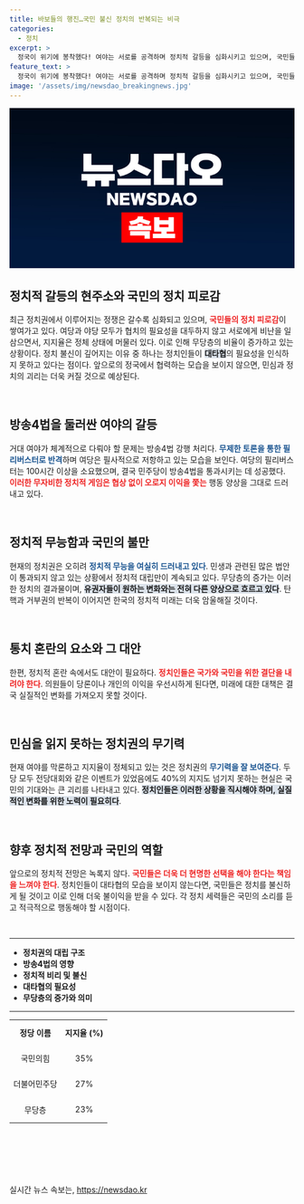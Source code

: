 ```yaml
---
title: 바보들의 행진…국민 불신 정치의 반복되는 비극
categories:
  - 정치
excerpt: >
  정국이 위기에 봉착했다! 여야는 서로를 공격하며 정치적 갈등을 심화시키고 있으며, 국민들의 정치 불신은 20%를 넘어서고 있다. 협치 없이 반복되는 대립 속에서 여야 지도자들은 진정한 대타협을 외면하고 있다.
feature_text: >
  정국이 위기에 봉착했다! 여야는 서로를 공격하며 정치적 갈등을 심화시키고 있으며, 국민들의 정치 불신은 20%를 넘어서고 있다. 협치 없이 반복되는 대립 속에서 여야 지도자들은 진정한 대타협을 외면하고 있다.
image: '/assets/img/newsdao_breakingnews.jpg'
---
```


<p><img src="/assets/img/newsdao_breakingnews.jpg" alt="bookingtag 속보" /></p>

<h2 data-ke-size="size26">정치적 갈등의 현주소와 국민의 정치 피로감</h2>

<p data-ke-size="size16">최근 정치권에서 이루어지는 정쟁은 갈수록 심화되고 있으며, <b><span style="color: #ee2323;">국민들의 정치 피로감</span></b>이 쌓여가고 있다. 여당과 야당 모두가 협치의 필요성을 대두하지 않고 서로에게 비난을 일삼으면서, 지지율은 정체 상태에 머물러 있다. 이로 인해 무당층의 비율이 증가하고 있는 상황이다. 정치 불신이 깊어지는 이유 중 하나는 정치인들이 <b><span style="background-color: #21538527;">대타협</span></b>의 필요성을 인식하지 못하고 있다는 점이다. 앞으로의 정국에서 협력하는 모습을 보이지 않으면, 민심과 정치의 괴리는 더욱 커질 것으로 예상된다.</p>

<p data-ke-size="size16">&nbsp;</p> 

<h2 data-ke-size="size26">방송4법을 둘러싼 여야의 갈등</h2>

<p data-ke-size="size16">거대 여야가 체계적으로 다뤄야 할 문제는 방송4법 강행 처리다. <b><span style="color: #1a5490;">무제한 토론을 통한 필리버스터로 반격</span></b>하며 여당은 필사적으로 저항하고 있는 모습을 보인다. 여당의 필리버스터는 100시간 이상을 소요했으며, 결국 민주당이 방송4법을 통과시키는 데 성공했다. <b><span style="color: #ee2323;">이러한 무자비한 정치적 게임은 협상 없이 오로지 이익을 쫓는</span></b> 행동 양상을 그대로 드러내고 있다.</p>

<p data-ke-size="size16">&nbsp;</p> 

<h2 data-ke-size="size26">정치적 무능함과 국민의 불만</h2>

<p data-ke-size="size16">현재의 정치권은 오히려 <b><span style="color: #1a5490;">정치적 무능을 여실히 드러내고 있다</span></b>. 민생과 관련된 많은 법안이 통과되지 않고 있는 상황에서 정치적 대립만이 계속되고 있다. 무당층의 증가는 이러한 정치의 결과물이며, <b><span style="background-color: #21538527;">유권자들이 원하는 변화와는 전혀 다른 양상으로 흐르고 있다</span></b>. 탄핵과 거부권의 반복이 이어지면 한국의 정치적 미래는 더욱 암울해질 것이다.</p>

<p data-ke-size="size16">&nbsp;</p> 

<h2 data-ke-size="size26">통치 혼란의 요소와 그 대안</h2>

<p data-ke-size="size16">한편, 정치적 혼란 속에서도 대안이 필요하다. <b><span style="color: #ee2323;">정치인들은 국가와 국민을 위한 결단을 내려야 한다</span></b>. 의원들이 당론이나 개인의 이익을 우선시하게 된다면, 미래에 대한 대책은 결국 실질적인 변화를 가져오지 못할 것이다. </p>

<p data-ke-size="size16">&nbsp;</p> 

<h2 data-ke-size="size26">민심을 읽지 못하는 정치권의 무기력</h2>

<p data-ke-size="size16">현재 여야를 막론하고 지지율이 정체되고 있는 것은 정치권의 <b><span style="color: #1a5490;">무기력을 잘 보여준다</span></b>. 두 당 모두 전당대회와 같은 이벤트가 있었음에도 40%의 지지도 넘기지 못하는 현실은 국민의 기대와는 큰 괴리를 나타내고 있다. <b><span style="background-color: #21538527;">정치인들은 이러한 상황을 직시해야 하며, 실질적인 변화를 위한 노력이 필요히다</span></b>.</p>

<p data-ke-size="size16">&nbsp;</p> 

<h2 data-ke-size="size26">향후 정치적 전망과 국민의 역할</h2>

<p data-ke-size="size16">앞으로의 정치적 전망은 녹록지 않다. <b><span style="color: #ee2323;">국민들은 더욱 더 현명한 선택을 해야 한다는 책임을 느껴야 한다</span></b>. 정치인들이 대타협의 모습을 보이지 않는다면, 국민들은 정치를 불신하게 될 것이고 이로 인해 더욱 불이익을 받을 수 있다. 각 정치 세력들은 국민의 소리를 듣고 적극적으로 행동해야 할 시점이다.</p>

<p data-ke-size="size16">&nbsp;</p> 

<hr>

<ul>
    <li><b>정치권의 대립 구조</b></li>
    <li><b>방송4법의 영향</b></li>
    <li><b>정치적 비리 및 불신</b></li>
    <li><b>대타협의 필요성</b></li>
    <li><b>무당층의 증가와 의미</b></li>
</ul>

<hr>

<table style="width: 100%; border-collapse: collapse;">
    <tr>
        <td style="text-align: center; height: 40px;"><b>정당 이름</b></td>
        <td style="text-align: center; height: 40px;"><b>지지율 (%)</b></td>
    </tr>
    <tr>
        <td style="text-align: center; height: 40px;">국민의힘</td>
        <td style="text-align: center; height: 40px;">35%</td>
    </tr>
    <tr>
        <td style="text-align: center; height: 40px;">더불어민주당</td>
        <td style="text-align: center; height: 40px;">27%</td>
    </tr>
    <tr>
        <td style="text-align: center; height: 40px;">무당층</td>
        <td style="text-align: center; height: 40px;">23%</td>
    </tr>
</table>

<p data-ke-size="size16">&nbsp;</p> 

<p data-ke-size="size16">&nbsp;</p> 

<p data-ke-size="size16">&nbsp;</p>
실시간 뉴스 속보는, <a href="https://newsdao.kr" rel="dofollow">https://newsdao.kr</a>


